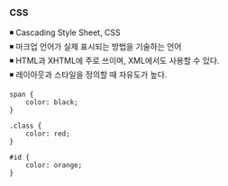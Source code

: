 <h3>CSS</h3>

◾ Cascading Style Sheet, CSS <br />
◾ 마크업 언어가 실제 표시되는 방법을 기술하는 언어 <br />
◾ HTML과 XHTML에 주로 쓰이며, XML에서도 사용할 수 있다. <br />
◾ 레이아웃과 스타일을 정의할 때 자유도가 높다. <br />

```
span {
    color: black;
}

.class {
    color: red;
}

#id {
    color: orange;
}
```